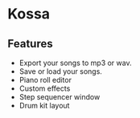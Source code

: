 # Kossa

## Features

- Export your songs to mp3 or wav.
- Save or load your songs.
- Piano roll editor
- Custom effects
- Step sequencer window
- Drum kit layout
